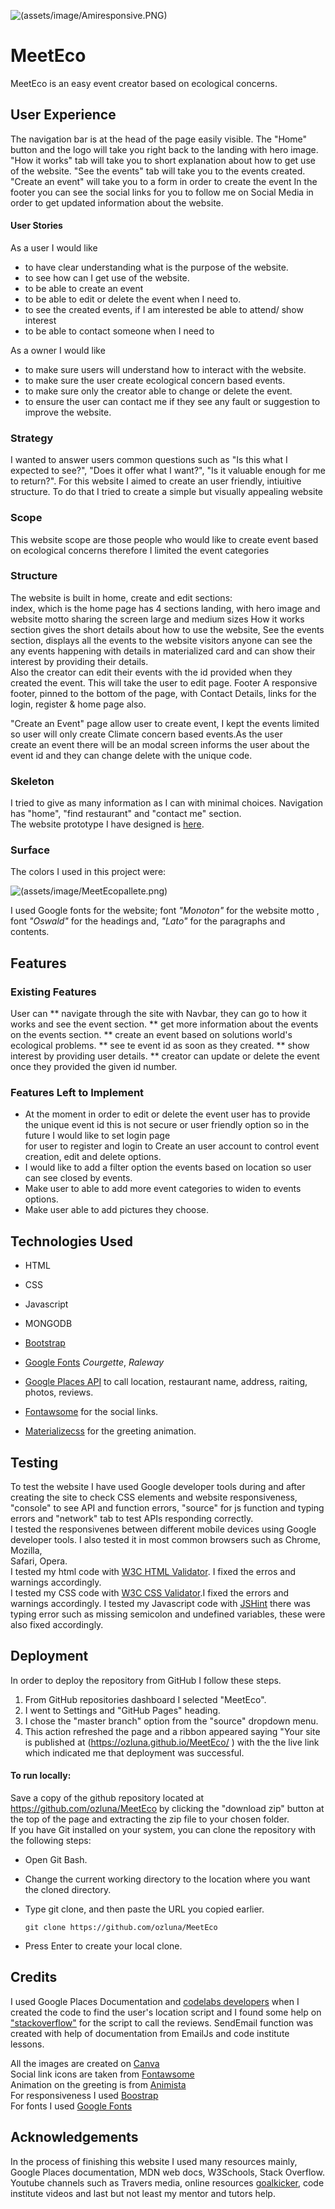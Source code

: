 ![(assets/image/Amiresponsive.PNG)](assets/image/Amiresponsive.PNG)


# **MeetEco**

MeetEco is an easy event creator based on ecological concerns.




## **User Experience**

 The navigation bar is at the head of the page easily visible. 
 The "Home" button and the logo will take you right back to the landing with hero image.   
 "How it works" tab will take you to short explanation about how to get use of the website.
 "See the events" tab will take you to the events created.    
 "Create an event" will take you to a form in order to create the event
 In the footer you can see the social links for you to follow me on Social Media in order to get updated information about the website.

#### **User Stories**


As a user I would like  
* to have clear understanding what is the purpose of the website.
* to see how can I get use of the website.  
* to be able to create an event
* to be able to edit or delete the event when I need to.
* to see the created events, if I am interested be able to attend/ show interest 
* to be able to contact someone when I need to


As a owner I would like
* to make sure users will understand how to interact with the website.
* to make sure the user create ecological concern based events.
* to make sure only the creator able to change or delete the event.
* to ensure the user can contact me if they see any fault or suggestion to improve the website.


### **Strategy**

I wanted to answer users common questions such as "Is this what I expected to see?", "Does it offer what I want?",
"Is it valuable enough for me to return?". 
For this website I aimed to create an user friendly, intiuitive structure. To do that I tried to create a simple but visually appealing website

### **Scope**

This website scope are those people who would like to create event based on ecological concerns therefore I limited the event categories   


### **Structure**

The website is built in home, create and edit sections:  
index, which is the home page has 4 sections  landing, with hero image and website motto sharing the screen large and medium sizes 
How it works section gives the short details about how to use the website,
See the events section, displays all the events to the website visitors anyone can see the any events happening with details in materialized card and can show their interest by providing their details.  
Also the creator can edit their events with the id provided when they created the event. This will take the user to edit page.
Footer A responsive footer, pinned to the bottom of the page, with Contact Details, links for the login, register & home page also.


"Create an Event" page allow user to create event, I kept the events limited so user will only create Climate concern based events.As the user  
create an event there will be an modal screen informs the user about the event id and they can change delete with the unique code.




### **Skeleton**

I tried to give as many information as I can with minimal choices. Navigation has "home", "find restaurant" and "contact me" section.  
The website prototype I have designed is [here](wireframe/MeetEcoWireframe.pdf).  
### **Surface**

The colors I used in this project were:  


![(assets/image/MeetEcopallete.png)](assets/image/MeetEcopallete.png)  


I used Google fonts for the website; font *"Monoton"* for the website motto , font *"Oswald"* for the headings and, *"Lato"* for the paragraphs and contents. 

## **Features**
### **Existing Features**


User can
** navigate through the site with Navbar, they can go to how it works and see the event section.
** get more information about the events on the events section.
** create an event based on solutions world's ecological problems.
** see te event id as soon as they created.
** show interest by providing user details.
** creator can update or delete the event once they provided the given id number.


### **Features Left to Implement**
* At the moment in order to edit or delete the event user has to provide the unique event id 
  this is not secure or user friendly option so in the future I would like to set login page  
  for user to register and login to Create an user account to control event creation, edit and delete options.  
* I would like to add a filter option the events based on location so user can see closed by events.
* Make user to able to add more event categories to widen to events options.
* Make user able to add pictures they choose.


## **Technologies Used**

  * HTML


  * CSS


  * Javascript 

  * MONGODB


  * [Bootstrap](https://getbootstrap.com/)


  * [Google Fonts](https://fonts.google.com/) *Courgette*, *Raleway*


  * [Google Places API](https://developers.google.com/places/web-service/intro) to call location, restaurant name, address, raiting, photos, reviews.


  * [Fontawsome](https://fontawesome.com/) for the social links.


  * [Materializecss](https://animista.net/play/entrances/scale-in/scale-in-top) for the greeting animation.


    
  
## **Testing**
To test the website I have used Google developer tools during and after creating the site to check CSS elements and website responsiveness,  
"console" to see API and function errors, "source" for js function and typing errors and "network" tab to test APIs responding correctly.  
I tested the responsivenes between different mobile devices using Google developer tools. I also tested it in most common browsers such as Chrome, Mozilla,  
Safari, Opera.  
I tested my html code with [W3C HTML Validator](https://validator.w3.org/). I fixed the erros and warnings accordingly.  
I tested my CSS code with [W3C CSS Validator](https://jigsaw.w3.org/css-validator/).I fixed the errors and warnings accordingly.
I tested my Javascript code with [JSHint](https://jshint.com/) there was typing error such as missing semicolon and undefined variables, these were also fixed accordingly.

## **Deployment**

In order to deploy the repository from GitHub I follow these steps.
1. From GitHub repositories dashboard I selected "MeetEco".
2. I went to Settings and "GitHub Pages" heading.
3. I chose the "master branch" option from the "source" dropdown menu.
4. This action refreshed the page and a ribbon appeared saying "Your site is published at  (https://ozluna.github.io/MeetEco/ ) with the the live link which indicated me that deployment was successful.

#### To run locally:
Save a copy of the github repository located at https://github.com/ozluna/MeetEco by clicking the "download zip" button at the top of the page and extracting the zip file to your chosen folder.  
If you have Git installed on your system, you can clone the repository with the following steps:  

* Open Git Bash.

* Change the current working directory to the location where you want the cloned directory.

* Type git clone, and then paste the URL you copied earlier.

  `git clone https://github.com/ozluna/MeetEco`  

* Press Enter to create your local clone.


## **Credits**
I used Google Places Documentation and [codelabs developers](https://codelabs.developers.google.com/) when I created the code to find the user's location 
script and I found some help on ["stackoverflow"](https://stackoverflow.com/questions/29734251/google-places-js-api-show-reviews) for the script to call the reviews.  SendEmail function was created with help of documentation from EmailJs and code institute lessons.  


All the images are created on [Canva](https://www.canva.com/)  
Social link icons are taken from [Fontawsome](https://fontawesome.com/)  
Animation on the greeting is from [Animista](https://animista.net/)  
For responsiveness I used [Boostrap](https://getbootstrap.com/)  
For fonts I used [Google Fonts](https://fonts.google.com/)  


## **Acknowledgements**

In the process of finishing this website I used many resources mainly, Google Places documentation, MDN web docs, W3Schools, Stack Overflow.  
Youtube channels such as Travers media, online resources [goalkicker](https://goalkicker.com), code institute videos and last but not least my mentor and tutors help.




